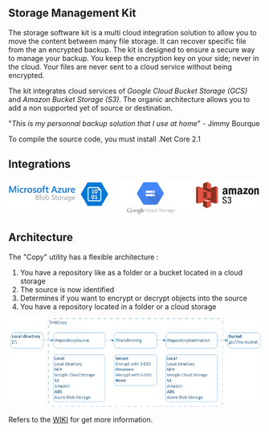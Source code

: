 ## Storage Management Kit

The storage software kit is a multi cloud integration solution to allow you to move the content between many file storage. It can recover specific file from the an encrypted backup. The kit is designed to ensure a secure way to manage your backup. You keep the encryption key on your side; never in the cloud. Your files are never sent to a cloud service without being encrypted.

The kit integrates cloud services of _Google Cloud Bucket Storage (GCS)_ and _Amazon Bucket Storage (S3)_. The organic architecture allows you to add a non supported yet of source or destination.

"_This is my personnal backup solution that I use at home_" - Jimmy Bourque

To compile the source code, you must install .Net Core 2.1

## Integrations

![GCP](https://github.com/jimmybourque/StorageManagementKit/blob/master/Doc/Images/CloudServicesLogo.png)

## Architecture

The "Copy" utility has a flexible architecture :

1. You have a repository like as a folder or a bucket located in a cloud storage
1. The source is now identified
1. Determines if you want to encrypt or decrypt objects into the source
1. You have a repository located in a folder or a cloud storage


![Flow local to GCS](https://github.com/jimmybourque/StorageManagementKit/blob/master/Doc/Images/SmkCopyOrganicArchitecture.png) 

Refers to the [WIKI](https://github.com/jimmybourque/StorageManagementKit/wiki) for get more information.
